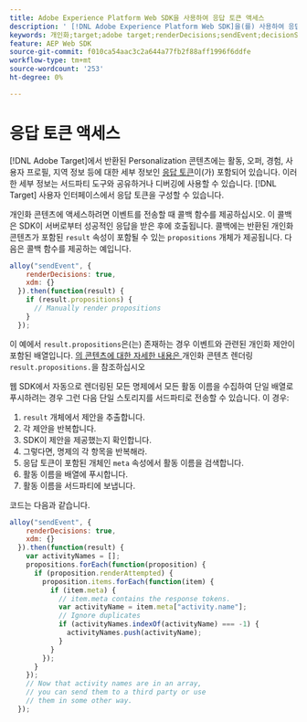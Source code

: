 ```yaml
---
title: Adobe Experience Platform Web SDK을 사용하여 응답 토큰 액세스
description: ' [!DNL Adobe Experience Platform Web SDK]을(를) 사용하여 응답 토큰에 액세스하는 방법을 알아봅니다.'
keywords: 개인화;target;adobe target;renderDecisions;sendEvent;decisionScopes;result.decisions,응답 토큰;
feature: AEP Web SDK
source-git-commit: f010ca54aac3c2a644a77fb2f88aff1996f6ddfe
workflow-type: tm+mt
source-wordcount: '253'
ht-degree: 0%

---
```


# 응답 토큰 액세스

[!DNL Adobe Target]에서 반환된 Personalization 콘텐츠에는 활동, 오퍼, 경험, 사용자 프로필, 지역 정보 등에 대한 세부 정보인 [응답 토큰](https://experienceleague.adobe.com/docs/target/using/administer/response-tokens.html?lang=ko)이(가) 포함되어 있습니다. 이러한 세부 정보는 서드파티 도구와 공유하거나 디버깅에 사용할 수 있습니다. [!DNL Target] 사용자 인터페이스에서 응답 토큰을 구성할 수 있습니다.

개인화 콘텐츠에 액세스하려면 이벤트를 전송할 때 콜백 함수를 제공하십시오. 이 콜백은 SDK이 서버로부터 성공적인 응답을 받은 후에 호출됩니다. 콜백에는 반환된 개인화 콘텐츠가 포함된 `result` 속성이 포함될 수 있는 `propositions` 개체가 제공됩니다. 다음은 콜백 함수를 제공하는 예입니다.

```javascript
alloy("sendEvent", {
    renderDecisions: true,
    xdm: {}
  }).then(function(result) {
    if (result.propositions) {
      // Manually render propositions
    }
  });
```

이 예에서 `result.propositions`은(는) 존재하는 경우 이벤트와 관련된 개인화 제안이 포함된 배열입니다. [의 콘텐츠에 대한 자세한 내용은 ](https://experienceleague.adobe.com/ko/docs/experience-platform/web-sdk/personalization/rendering-personalization-content)개인화 콘텐츠 렌더링`result.propositions.`을 참조하십시오

웹 SDK에서 자동으로 렌더링된 모든 명제에서 모든 활동 이름을 수집하여 단일 배열로 푸시하려는 경우 그런 다음 단일 스토리지를 서드파티로 전송할 수 있습니다. 이 경우:

1. `result` 개체에서 제안을 추출합니다.
1. 각 제안을 반복합니다.
1. SDK이 제안을 제공했는지 확인합니다.
1. 그렇다면, 명제의 각 항목을 반복해라.
1. 응답 토큰이 포함된 개체인 `meta` 속성에서 활동 이름을 검색합니다.
1. 활동 이름을 배열에 푸시합니다.
1. 활동 이름을 서드파티에 보냅니다.

코드는 다음과 같습니다.

```javascript
alloy("sendEvent", {
    renderDecisions: true,
    xdm: {}
  }).then(function(result) {
    var activityNames = [];
    propositions.forEach(function(proposition) {
      if (proposition.renderAttempted) {
        proposition.items.forEach(function(item) {
          if (item.meta) {
            // item.meta contains the response tokens.
            var activityName = item.meta["activity.name"];
            // Ignore duplicates
            if (activityNames.indexOf(activityName) === -1) {
              activityNames.push(activityName);
            }
          }
        });
      }
    });
    // Now that activity names are in an array,
    // you can send them to a third party or use
    // them in some other way.
  });
```
